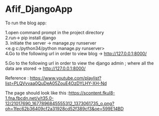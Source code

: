 # Afif_DjangoApp
To run the blog app:

1.open command prompt in the project directory <br />
2.run-> pip install django <br />
3. initiate the server -> <your python path> manage.py runserver <br />
                         <e.g c:/python34/python manage.py runserver> <br />
4.Go to the following url in order to view blog -> http://127.0.0.1:8000/ <br />

5.Go to the following url in order to view the django admin ; where all the data are stored -> http://127.0.0.1:8000/ <br />

Reference : https://www.youtube.com/playlist?list=PLQVvvaa0QuDeA05ZouE4OzDYLHY-XH-Nd <br />

The page should look like this :https://scontent.fkul8-1.fna.fbcdn.net/v/t35.0-12/21017690_1677896845555312_1373061735_o.png?oh=1fec62b36409cf2a31928cd52f389cf3&oe=599E14BD <br />

                         
